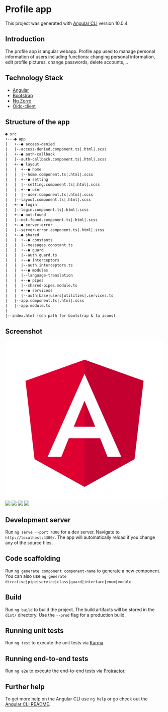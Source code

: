 # Profile app

This project was generated with [Angular CLI](https://github.com/angular/angular-cli) version 10.0.4.

## Introduction

The profile app is angular webapp. Profile app used to manage personal information of users including functions: changing personal information, edit profile pictures, change passwords, delete accounts, .. 

## Technology Stack

- [Angular](https://angular.io/) 
- [Bootstrap](https://ng-bootstrap.github.io/#/home)
- [Ng Zorro](https://ng.ant.design/docs/introduce/en)
- [Oidc-client](https://github.com/IdentityModel/oidc-client-js)

## Structure of the app 

```
● src
+---● app
|   +--● access-denied
|   |--access-denied.component.ts|.html|.scss
|   +--● auth-callback
|   |--auth-callback.component.ts|.html|.scss
|   +--● layout
|   |  +--● home
|   |  |--home.component.ts|.html|.scss
|   |  +--● setting
|   |  |--setting.component.ts|.html|.scss
|   |  +--● user
|   |  |--user.component.ts|.html|.scss
|   |--layout.component.ts|.html|.scss
|   +--● login
|   |--login.component.ts|.html|.scss
|   +--● not-found
|   |--not-found.component.ts|.html|.scss
|   +--● server-error
|   |--server-error.component.ts|.html|.scss
|   +--● shared
|   |  +--● constants
|   |  |--messages.constant.ts
|   |  +--● guard
|   |  |--auth.guard.ts
|   |  +--● interceptors
|   |  |--auth.interceptors.ts
|   |  +--● modules
|   |  |--language-translation
|   |  +--● pipes
|   |  |--shared-pipes.module.ts
|   |  +--● servicess
|   |  |--auth|base|users|utilities|.services.ts
|   |--app.component.ts|.html|.scss
|   |--app.module.ts
|
|--index.html (cdn path for bootstrap & fa icons)
```

## Screenshot

![alt tag](./src/assets/images/angular-logo.png)
<img src="https://drive.google.com/file/d/1T3c8QWCwf5PJw6-xwLg4m8_QpzW5EaVW/view?usp=sharing" width="45%">
</img> 
<img src="https://drive.google.com/file/d/1OxKu-zcfSwBj0rsex0a68u-M6MJpW0kb/view?usp=sharing" width="45%"></img>
<img src="https://drive.google.com/file/d/1HwasuAiTahPjkyO8jlTG1IO4eUwyoCet/view?usp=sharing" width="45%">
</img>
<img src="https://drive.google.com/file/d/1obAHhrYziS2EIsExAkOryc42p9h9HMy9/view?usp=sharing" width="45%"></img>

## Development server

Run `ng serve --port 4300` for a dev server. Navigate to `http://localhost:4300/`. The app will automatically reload if you change any of the source files.

## Code scaffolding

Run `ng generate component component-name` to generate a new component. You can also use `ng generate directive|pipe|service|class|guard|interface|enum|module`.

## Build

Run `ng build` to build the project. The build artifacts will be stored in the `dist/` directory. Use the `--prod` flag for a production build.

## Running unit tests

Run `ng test` to execute the unit tests via [Karma](https://karma-runner.github.io).

## Running end-to-end tests

Run `ng e2e` to execute the end-to-end tests via [Protractor](http://www.protractortest.org/).

## Further help

To get more help on the Angular CLI use `ng help` or go check out the [Angular CLI README](https://github.com/angular/angular-cli/blob/master/README.md).
